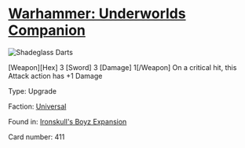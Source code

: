 # [Warhammer: Underworlds Companion](https://guidokessels.github.io/wh-underworlds)

  

![Shadeglass Darts](https://warhammerunderworlds.com/wp-content/uploads/sites/6/2017/12/411_ENG-Shadeglass-Darts.png)

[Weapon][Hex] 3 [Sword] 3 [Damage] 1[/Weapon] On a critical hit, this Attack action has +1 Damage

Type: Upgrade

Faction: [Universal](https://guidokessels.github.io/wh-underworlds/factions/universal)

Found in: [Ironskull's Boyz Expansion](https://guidokessels.github.io/wh-underworlds/locations/ironskulls-boyz-expansion)

Card number: 411
